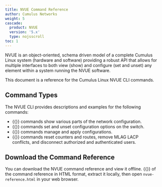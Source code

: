 ```yaml
---
title: NVUE Command Reference
author: Cumulus Networks
weight: 5
cascade:
  product: NVUE
  version: '5.x'
  type: nojsscroll
toc: 1
---
```

NVUE is an object-oriented, schema driven model of a complete Cumulus Linux system (hardware and software) providing a robust API that allows for multiple interfaces to both view (show) and configure (set and unset) any element within a system running the NVUE software.

This document is a reference for the Cumulus Linux NVUE CLI commands.

## Command Types

The NVUE CLI provides descriptions and examples for the following commands:
- {{<link title="Show Commands" text="nv show">}} commands show various parts of the network configuration.
- {{<link url="Set-and-Unset-Commands" text="nv set and nv unset">}} commands set and unset configuration options on the switch.
- {{<link url="Config-Commands" text="nv config">}} commands manage and apply configurations.
- {{<link url="/Action-Commands" text="nv action">}} commands reset counters and routes, remove MLAG LACP conflicts, and disconnect authorized and authenticated users.

## Download the Command Reference

You can download the NVUE command reference and view it offline. {{<exlink url="https://docs.nvidia.com/networking-ethernet-software/nvue-reference/NVUECL57-html.zip" text="Download a zip file">}} of the command reference in HTML format, extract it locally, then open `nvue-reference.html` in your web browser.
